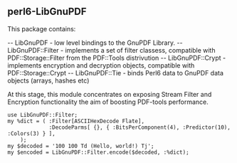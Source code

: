 perl6-LibGnuPDF
----------------
This package contains:

-- LibGnuPDF -  low level bindings to the GnuPDF Library.
-- LibGnuPDF::Filter - implements a set of filter classess, compatible with PDF::Storage::Filter from the PDF::Tools distrivution
-- LibGnuPDF::Crypt - implements encryption and decryption objects, compatible with PDF::Storage::Crypt
-- LibGnuPDF::Tie - binds Perl6 data to GnuPDF data objects (arrays, hashes etc)

At this stage, this module concentrates on exposing Stream Filter and Encryption functionality
the aim of boosting PDF-tools performance.

```
use LibGnuPDF::Filter;
my %dict = ( :Filter[ASCIIHexDecode Flate],
             :DecodeParms[ {}, { :BitsPerComponent(4), :Predictor(10), :Colors(3) } ],
    );
my $decoded = '100 100 Td (Hello, world!) Tj';
my $encoded = LibGnuPDF::Filter.encode($decoded, :%dict);
```
